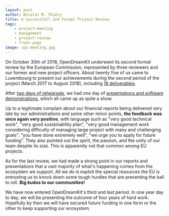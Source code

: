 ```yaml
---
layout: post
author: Nicolas M. Thiéry
title: A successfull 2nd Formal Project Review
tags:
    - project-meeting
    - management
    - project-review
    - front-page
image: rp2-meeting.jpg
---
```


On October 30th of 2018, OpenDreamKit underwent its second formal review by
the European Commission, represented by three reviewers and our former
and new project officers. About twenty five of us came to Luxembourg to
present our achievements during the second period of the project
(March 2017 to August 2018), including
[18 deliverables](https://github.com/OpenDreamKit/OpenDreamKit/issues?utf8=%E2%9C%93&q=is%3Aissue+label%3Adeliverable+label%3AReportingPeriod2+).

After
[two days of rehearsals](https://opendreamkit.org/meetings/2018-10-28-Luxembourg/),
we had one day of
[presentations and software demonstrations](https://opendreamkit.org/meetings/2018-10-28-Luxembourg/ProjectReview/),
which all came up as quite a show.

Up to a legitimate complain about our financial reports being
delivered very late by our administrations and some other minor points,
**the feedback was once again very positive**, with language such as
"very good technical work", "very good sustainability plan", "very
good management work considering difficulty of managing large project
with many and challenging goals", "you have done extremely well", "we
urge you to apply for future funding". They also pointed out the
spirit, the passion, and the unity of our team despite its size. This
is apparently not that common among EU projects.

As for the last review, we had made a strong point in our reports and
presentations that a vast majority of what's happening comes from the
ecosystem we support. All we do is exploit the special resources the
EU is entrusting us to knock down some tough hurdles that are
preventing the ball to roll. **Big kudos to our communities!**

We have now entered OpenDreamKit's third and last period. In one year
day to day, we will be presenting the outcome of four years of hard
work. Hopefully by then we will have secured future funding in one
form or the other to keep supporting our ecosystem.
